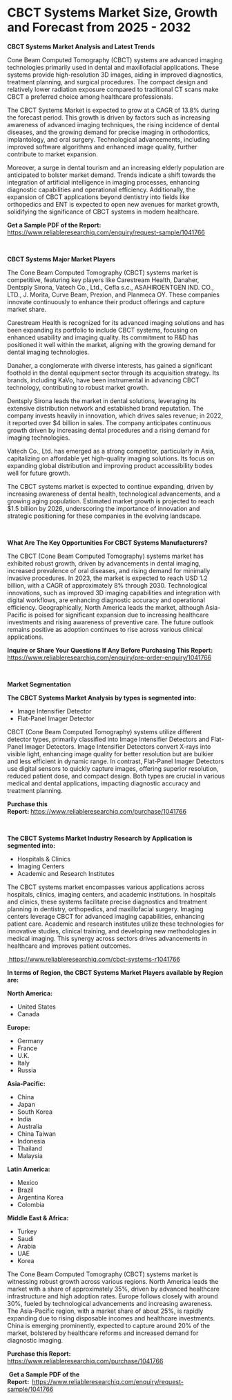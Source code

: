 <p><h1>CBCT Systems Market Size, Growth and Forecast from 2025 - 2032</h1></p><p><strong>CBCT Systems Market Analysis and Latest Trends</strong></p>
<p><p>Cone Beam Computed Tomography (CBCT) systems are advanced imaging technologies primarily used in dental and maxillofacial applications. These systems provide high-resolution 3D images, aiding in improved diagnostics, treatment planning, and surgical procedures. The compact design and relatively lower radiation exposure compared to traditional CT scans make CBCT a preferred choice among healthcare professionals.</p><p>The CBCT Systems Market is expected to grow at a CAGR of 13.8% during the forecast period. This growth is driven by factors such as increasing awareness of advanced imaging techniques, the rising incidence of dental diseases, and the growing demand for precise imaging in orthodontics, implantology, and oral surgery. Technological advancements, including improved software algorithms and enhanced image quality, further contribute to market expansion.</p><p>Moreover, a surge in dental tourism and an increasing elderly population are anticipated to bolster market demand. Trends indicate a shift towards the integration of artificial intelligence in imaging processes, enhancing diagnostic capabilities and operational efficiency. Additionally, the expansion of CBCT applications beyond dentistry into fields like orthopedics and ENT is expected to open new avenues for market growth, solidifying the significance of CBCT systems in modern healthcare.</p></p>
<p><strong>Get a Sample PDF of the Report:&nbsp;</strong> <a href="https://www.reliableresearchiq.com/enquiry/request-sample/1041766?utm_campaign=2449&utm_medium=2&utm_source=Github&utm_content=ia&utm_term=13042025&utm_id=cbct-systems">https://www.reliableresearchiq.com/enquiry/request-sample/1041766</a></p>
<p>&nbsp;</p>
<p><strong>CBCT Systems Major Market Players</strong></p>
<p><p>The Cone Beam Computed Tomography (CBCT) systems market is competitive, featuring key players like Carestream Health, Danaher, Dentsply Sirona, Vatech Co., Ltd., Cefla s.c., ASAHIROENTGEN IND. CO., LTD., J. Morita, Curve Beam, Prexion, and Planmeca OY. These companies innovate continuously to enhance their product offerings and capture market share.</p><p>Carestream Health is recognized for its advanced imaging solutions and has been expanding its portfolio to include CBCT systems, focusing on enhanced usability and imaging quality. Its commitment to R&D has positioned it well within the market, aligning with the growing demand for dental imaging technologies.</p><p>Danaher, a conglomerate with diverse interests, has gained a significant foothold in the dental equipment sector through its acquisition strategy. Its brands, including KaVo, have been instrumental in advancing CBCT technology, contributing to robust market growth.</p><p>Dentsply Sirona leads the market in dental solutions, leveraging its extensive distribution network and established brand reputation. The company invests heavily in innovation, which drives sales revenue; in 2022, it reported over $4 billion in sales. The company anticipates continuous growth driven by increasing dental procedures and a rising demand for imaging technologies.</p><p>Vatech Co., Ltd. has emerged as a strong competitor, particularly in Asia, capitalizing on affordable yet high-quality imaging solutions. Its focus on expanding global distribution and improving product accessibility bodes well for future growth.</p><p>The CBCT systems market is expected to continue expanding, driven by increasing awareness of dental health, technological advancements, and a growing aging population. Estimated market growth is projected to reach $1.5 billion by 2026, underscoring the importance of innovation and strategic positioning for these companies in the evolving landscape.</p></p>
<p>&nbsp;</p>
<p><strong>What Are The Key Opportunities For CBCT Systems Manufacturers?</strong></p>
<p><p>The CBCT (Cone Beam Computed Tomography) systems market has exhibited robust growth, driven by advancements in dental imaging, increased prevalence of oral diseases, and rising demand for minimally invasive procedures. In 2023, the market is expected to reach USD 1.2 billion, with a CAGR of approximately 8% through 2030. Technological innovations, such as improved 3D imaging capabilities and integration with digital workflows, are enhancing diagnostic accuracy and operational efficiency. Geographically, North America leads the market, although Asia-Pacific is poised for significant expansion due to increasing healthcare investments and rising awareness of preventive care. The future outlook remains positive as adoption continues to rise across various clinical applications.</p></p>
<p><strong>Inquire or Share Your Questions If Any Before Purchasing This Report:</strong> <a href="https://www.reliableresearchiq.com/enquiry/pre-order-enquiry/1041766?utm_campaign=2449&utm_medium=2&utm_source=Github&utm_content=ia&utm_term=13042025&utm_id=cbct-systems">https://www.reliableresearchiq.com/enquiry/pre-order-enquiry/1041766</a></p>
<p>&nbsp;</p>
<p><strong>Market Segmentation</strong></p>
<p><strong>The CBCT Systems Market Analysis by types is segmented into:</strong></p>
<p><ul><li>Image Intensifier Detector</li><li>Flat-Panel Imager Detector</li></ul></p>
<p><p>CBCT (Cone Beam Computed Tomography) systems utilize different detector types, primarily classified into Image Intensifier Detectors and Flat-Panel Imager Detectors. Image Intensifier Detectors convert X-rays into visible light, enhancing image quality for better resolution but are bulkier and less efficient in dynamic range. In contrast, Flat-Panel Imager Detectors use digital sensors to quickly capture images, offering superior resolution, reduced patient dose, and compact design. Both types are crucial in various medical and dental applications, impacting diagnostic accuracy and treatment planning.</p></p>
<p><strong>Purchase this Report:&nbsp;</strong><a href="https://www.reliableresearchiq.com/purchase/1041766?utm_campaign=2449&utm_medium=2&utm_source=Github&utm_content=ia&utm_term=13042025&utm_id=cbct-systems">https://www.reliableresearchiq.com/purchase/1041766</a></p>
<p>&nbsp;</p>
<p><strong>The CBCT Systems Market Industry Research by Application is segmented into:</strong></p>
<p><ul><li>Hospitals & Clinics</li><li>Imaging Centers</li><li>Academic and Research Institutes</li></ul></p>
<p><p>The CBCT systems market encompasses various applications across hospitals, clinics, imaging centers, and academic institutions. In hospitals and clinics, these systems facilitate precise diagnostics and treatment planning in dentistry, orthopedics, and maxillofacial surgery. Imaging centers leverage CBCT for advanced imaging capabilities, enhancing patient care. Academic and research institutes utilize these technologies for innovative studies, clinical training, and developing new methodologies in medical imaging. This synergy across sectors drives advancements in healthcare and improves patient outcomes.</p></p>
<p><a href="https://www.reliableresearchiq.com/cbct-systems-r1041766?utm_campaign=2449&utm_medium=2&utm_source=Github&utm_content=ia&utm_term=13042025&utm_id=cbct-systems">&nbsp;https://www.reliableresearchiq.com/cbct-systems-r1041766</a></p>
<p><strong>In terms of Region, the CBCT Systems Market Players available by Region are:</strong></p>
<p>
    <p> <strong> North America: </strong>
        <ul>
            <li>United States</li>
            <li>Canada</li>
        </ul>
        </p> 
    <p> <strong> Europe: </strong>
        <ul>
            <li>Germany</li>
            <li>France</li>
            <li>U.K.</li>
            <li>Italy</li>
            <li>Russia</li>
        </ul>
        </p> 
    <p> <strong> Asia-Pacific: </strong>
        <ul>
            <li>China</li>
            <li>Japan</li>
            <li>South Korea</li>
            <li>India</li>
            <li>Australia</li>
            <li>China Taiwan</li>
            <li>Indonesia</li>
            <li>Thailand</li>
            <li>Malaysia</li>
        </ul>
        </p> 
    <p> <strong> Latin America: </strong>
        <ul>
            <li>Mexico</li>
            <li>Brazil</li>
            <li>Argentina Korea</li>
            <li>Colombia</li>
        </ul>
        </p> 
    <p> <strong> Middle East & Africa: </strong>
        <ul>
            <li>Turkey</li>
            <li>Saudi</li>
            <li>Arabia</li>
            <li>UAE</li>
            <li>Korea</li>
        </ul>
    </p>
    </p>
<p><p>The Cone Beam Computed Tomography (CBCT) systems market is witnessing robust growth across various regions. North America leads the market with a share of approximately 35%, driven by advanced healthcare infrastructure and high adoption rates. Europe follows closely with around 30%, fueled by technological advancements and increasing awareness. The Asia-Pacific region, with a market share of about 25%, is rapidly expanding due to rising disposable incomes and healthcare investments. China is emerging prominently, expected to capture around 20% of the market, bolstered by healthcare reforms and increased demand for diagnostic imaging.</p></p>
<p><strong>Purchase this Report: </strong><a href="https://www.reliableresearchiq.com/purchase/1041766?utm_campaign=2449&utm_medium=2&utm_source=Github&utm_content=ia&utm_term=13042025&utm_id=cbct-systems">https://www.reliableresearchiq.com/purchase/1041766</a></p>
<p>&nbsp;<strong>Get a Sample PDF of the Report:&nbsp;&nbsp;</strong><a href="https://www.reliableresearchiq.com/enquiry/request-sample/1041766?utm_campaign=2449&utm_medium=2&utm_source=Github&utm_content=ia&utm_term=13042025&utm_id=cbct-systems">https://www.reliableresearchiq.com/enquiry/request-sample/1041766</a></p>
<p><strong></strong></p>
<p><p></p><p></p><p></p></p>